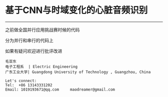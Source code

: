 # 基于CNN与时域变化的心脏音频识别

------

之前做全国并行应用挑战赛时候的代码

分为并行和串行的代码上

如果有疑问欢迎进行批评改进

```
毛亚东 
电子工程系  | Electric Engineering
广东工业大学| Guangdong University of Technology , Guangzhou, China  

Let's connect:
Tel:  +86 13143331202
Email: 1019193671@qq.com     maodreamer@gmail.com
```